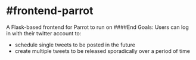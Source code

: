 #frontend-parrot
===============

A Flask-based frontend for Parrot to run on
####End Goals:
Users can log in with their twitter account to:
* schedule single tweets to be posted in the future
* create multiple tweets to be released sporadically over a period of time
